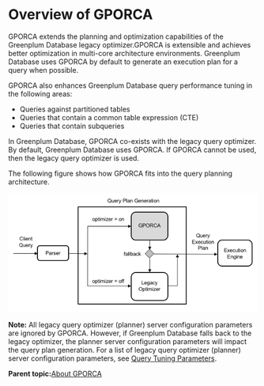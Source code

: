 # Overview of GPORCA 

GPORCA extends the planning and optimization capabilities of the Greenplum Database legacy optimizer.GPORCA is extensible and achieves better optimization in multi-core architecture environments. Greenplum Database uses GPORCA by default to generate an execution plan for a query when possible.

GPORCA also enhances Greenplum Database query performance tuning in the following areas:

-   Queries against partitioned tables
-   Queries that contain a common table expression \(CTE\)
-   Queries that contain subqueries

In Greenplum Database, GPORCA co-exists with the legacy query optimizer. By default, Greenplum Database uses GPORCA. If GPORCA cannot be used, then the legacy query optimizer is used.

The following figure shows how GPORCA fits into the query planning architecture.

![](../../graphics/piv-opt.png)

**Note:** All legacy query optimizer \(planner\) server configuration parameters are ignored by GPORCA. However, if Greenplum Database falls back to the legacy optimizer, the planner server configuration parameters will impact the query plan generation. For a list of legacy query optimizer \(planner\) server configuration parameters, see [Query Tuning Parameters](../../topics/g-query-tuning-parameters.html).

**Parent topic:**[About GPORCA](../../query/topics/query-piv-optimizer.html)

